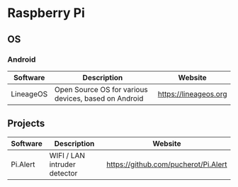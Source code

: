 # Raspberry Pi

## OS

### Android 

| Software  | Description                                          | Website               |
| --------- | ---------------------------------------------------- | --------------------- |
| LineageOS | Open Source OS for various devices, based on Android | https://lineageos.org |

## Projects 

| Software | Description                  | Website                              |
| -------- | ---------------------------- | ------------------------------------ |
| Pi.Alert | WIFI / LAN intruder detector | https://github.com/pucherot/Pi.Alert |